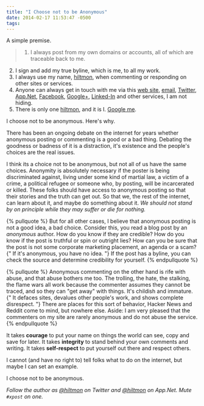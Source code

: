 ```yaml
---
title: "I Choose not to be Anonymous"
date: 2014-02-17 11:53:47 -0500
tags: 
---
```


<span class="light">A simple premise.</span>

> 1. I always post from my own domains or accounts, all of which are traceable back to me.
2. I sign and add my true byline, which is me, to all my work.
3. I always use my name, [hiltmon][hc], when commenting or responding on other sites or services.
4. Anyone can always get in touch with me via this [web site][hc], [email](https://hiltmon.com/about/), [Twitter](https://twitter.com/hiltmon), [App.Net](http://alpha.app.net/hiltmon), [Facebook](https://www.facebook.com/hiltmoncom), [Google+](https://plus.google.com/+Hiltmon), [Linked-In](www.linkedin.com/in/hiltmon) and other services, I am not hiding.
5. There is only one [hiltmon][hc], and it is I. [Google me](http://www.google.com/search?q=hiltmon).

I choose not to be anonymous. Here's why.

There has been an ongoing debate on the internet for years whether anonymous posting or commenting is a good or a bad thing. Debating the goodness or badness of it is a distraction, it's existence and the people's choices are the real issues. 

I think its a choice not to be anonymous, but not all of us have the same choices.  Anonymity is absolutely necessary if the poster is being discriminated against, living under some kind of martial law, a victim of a crime, a political refugee or someone who, by posting, will be incarcerated or killed. These folks should have access to anonymous posting so that their stories and the truth can get out. So that we, the rest of the internet, can learn about it, and maybe do something about it. *We should not stand by on principle while they may suffer or die for nothing.*

{% pullquote %}
But for all other cases, I believe that anonymous posting is not a good idea, a bad choice. Consider this, you read a blog post by an *anonymous* author. How do you know if they are credible? How do you know if the post is truthful or spin or outright lies? How can you be sure that the post is not some corporate marketing placement, an agenda or a scam? {" If it's anonymous, you have no idea. "} If the post has a byline, you can check the source and determine credibility for yourself.
{% endpullquote %}

{% pullquote %}
Anonymous commenting on the other hand is rife with abuse, and that abuse bothers me too. The trolling, the hate, the stalking, the flame wars all work because the commenter assumes they cannot be traced, and so they can "get away" with things. It's childish and immature. {" It defaces sites, devalues other people's work, and shows complete disrespect. "} There are places for this sort of behavior, Hacker News and Reddit come to mind, but nowhere else. <span class="light">Aside: I am very pleased that the commenters on my site are rarely anonymous and do not abuse the service.</span>
{% endpullquote %}

It takes **courage** to put your name on things the world can see, copy and save for later. It takes **integrity** to stand behind your own comments and writing. It takes **self-respect** to put yourself out there and respect others.

I cannot (and have no right to) tell folks what to do on the internet, but maybe I can set an example.

I choose not to be anonymous.

*Follow the author as [@hiltmon](https://twitter.com/hiltmon) on Twitter and [@hiltmon](http://alpha.app.net/hiltmon) on App.Net. Mute `#xpost` on one.*

[hc]: https://hiltmon.com
